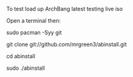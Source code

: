 To test load up ArchBang latest testing live iso 

Open a terminal then:

sudo pacman -Syy git

git clone git://github.com/mrgreen3/abinstall.git 

cd abinstall

sudo ./abinstall



